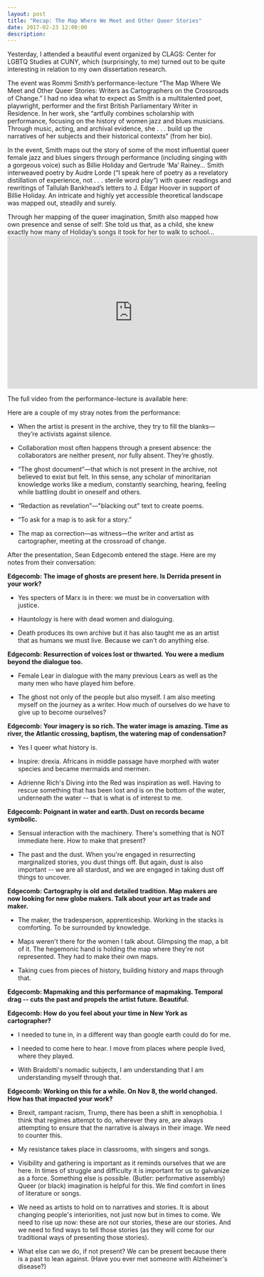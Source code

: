 ```yaml
---
layout: post
title: "Recap: The Map Where We Meet and Other Queer Stories"
date: 2017-02-23 12:00:00
description: 
---
```


<p>Yesterday, I attended a beautiful event organized by CLAGS: Center for LGBTQ Studies at CUNY, which (surprisingly, to me) turned out to be quite interesting in relation to my own dissertation research.</p>
<p>The event was Rommi Smith’s performance-lecture “The Map Where We Meet and Other Queer Stories: Writers as Cartographers on the Crossroads of Change.” I had no idea what to expect as Smith is a multitalented poet, playwright, performer and the first British Parliamentary Writer in Residence. In her work, she “artfully combines scholarship with performance, focusing on the history of women jazz and blues musicians. Through music, acting, and archival evidence, she . . . build up the narratives of her subjects and their historical contexts” (from her bio).</p>
<p>In the event, Smith maps out the story of some of the most influential queer female jazz and blues singers through performance (including singing with a gorgeous voice) such as Billie Holiday and Gertrude ‘Ma’ Rainey… Smith interweaved poetry by Audre Lorde (“I speak here of poetry as a revelatory distillation of experience, not . . . sterile word play”) with queer readings and rewritings of Tallulah Bankhead’s letters to J. Edgar Hoover in support of Billie Holiday. An intricate and highly yet accessible theoretical landscape was mapped out, steadily and surely.</p>
<p>Through her mapping of the queer imagination, Smith also mapped how own presence and sense of self: She told us that, as a child, she knew exactly how many of Holiday’s songs it took for her to walk to school…<iframe allowfullscreen="allowfullscreen" frameborder="0" height="343" scrolling="no" src="http://videostreaming.gc.cuny.edu/videos/video/4755/embed/?access_token=shr00000047559778447671548694127051173375374" style="border: 0px; padding: 0px; margin: 0px;" width="562"></iframe></p>
<p>The full video from the performance-lecture is available here:</p>
<p>Here are a couple of my stray notes from the performance:</p>
<p></p><ul>
<p> </p><li>When the artist is present in the archive, they try to fill the blanks—they’re activists against silence.</li>
<p> </p><li>Collaboration most often happens through a present absence: the collaborators are neither present, nor fully absent. They’re ghostly.</li>
<p> </p><li>“The ghost document”—that which is not present in the archive, not believed to exist but felt. In this sense, any scholar of minoritarian knowledge works like a medium, constantly searching, hearing, feeling while battling doubt in oneself and others.</li>
<p> </p><li>“Redaction as revelation”—"blacking out” text to create poems.</li>
<p> </p><li>“To ask for a map is to ask for a story.”</li>
<p> </p><li>The map as correction—as witness—the writer and artist as cartographer, meeting at the crossroad of change.</li>
<p></p></ul>
<p>After the presentation, Sean Edgecomb entered the stage. Here are my notes from their conversation:</p>
<p><strong>Edgecomb: The image of ghosts are present here. Is Derrida present in your work?</strong></p>
<p></p><ul>
<p> </p><li>Yes specters of Marx is in there: we must be in conversation with justice.</li>
<p> </p><li>Hauntology is here with dead women and dialoguing.</li>
<p> </p><li>Death produces its own archive but it has also taught me as an artist that as humans we must live. Because we can't do anything else.</li>
<p></p></ul>
<p><strong>Edgecomb: Resurrection of voices lost or thwarted. You were a medium beyond the dialogue too.</strong></p>
<p></p><ul>
<p> </p><li>Female Lear in dialogue with the many previous Lears as well as the many men who have played him before.</li>
<p> </p><li>The ghost not only of the people but also myself. I am also meeting myself on the journey as a writer. How much of ourselves do we have to give up to become ourselves?</li>
<p></p></ul>
<p><strong>Edgecomb: Your imagery is so rich. The water image is amazing. Time as river, the Atlantic crossing, baptism, the watering map of condensation?</strong></p>
<p></p><ul>
<p> </p><li>Yes I queer what history is.</li>
<p> </p><li>Inspire: drexia. Africans in middle passage have morphed with water species and became mermaids and mermen.</li>
<p> </p><li>Adrienne Rich's Diving into the Red was inspiration as well. Having to rescue something that has been lost and is on the bottom of the water, underneath the water -- that is what is of interest to me.</li>
<p></p></ul>
<p><strong>Edgecomb: Poignant in water and earth. Dust on records became symbolic.</strong></p>
<p></p><ul>
<p> </p><li>Sensual interaction with the machinery. There's something that is NOT immediate here. How to make that present?</li>
<p> </p><li>The past and the dust. When you're engaged in resurrecting marginalized stories, you dust things off. But again, dust is also important -- we are all stardust, and we are engaged in taking dust off things to uncover.</li>
<p></p></ul>
<p><strong>Edgecomb: Cartography is old and detailed tradition. Map makers are now looking for new globe makers. Talk about your art as trade and maker.</strong></p>
<p></p><ul>
<p> </p><li>The maker, the tradesperson, apprenticeship. Working in the stacks is comforting. To be surrounded by knowledge.</li>
<p> </p><li>Maps weren't there for the women I talk about. Glimpsing the map, a bit of it. The hegemonic hand is holding the map where they're not represented. They had to make their own maps.</li>
<p> </p><li>Taking cues from pieces of history, building history and maps through that.</li>
<p></p></ul>
<p><strong>Edgecomb: Mapmaking and this performance of mapmaking. Temporal drag -- cuts the past and propels the artist future. Beautiful.</strong></p>
<p><strong>Edgecomb: How do you feel about your time in New York as cartographer?</strong></p>
<p></p><ul>
<p> </p><li>I needed to tune in, in a different way than google earth could do for me.</li>
<p> </p><li>I needed to come here to hear. I move from places where people lived, where they played.</li>
<p> </p><li>With Braidotti's nomadic subjects, I am understanding that I am understanding myself through that.</li>
<p></p></ul>
<p><strong>Edgecomb: Working on this for a while. On Nov 8, the world changed. How has that impacted your work?</strong></p>
<p></p><ul>
<p> </p><li>Brexit, rampant racism, Trump, there has been a shift in xenophobia. I think that regimes attempt to do, wherever they are, are always attempting to ensure that the narrative is always in their image. We need to counter this.</li>
<p> </p><li>My resistance takes place in classrooms, with singers and songs.</li>
<p> </p><li>Visibility and gathering is important as it reminds ourselves that we are here. In times of struggle and difficulty it is important for us to galvanize as a force. Something else is possible. (Butler: performative assembly) Queer (or black) imagination is helpful for this. We find comfort in lines of literature or songs.</li>
<p> </p><li>We need as artists to hold on to narratives and stories. It is about changing people's interiorities, not just now but in times to come. We need to rise up now: these are not our stories, these are our stories. And we need to find ways to tell those stories (as they will come for our traditional ways of presenting those stories).</li>
<p> </p><li>What else can we do, if not present? We can be present because there is a past to lean against. (Have you ever met someone with Alzheimer's disease?)</li>
<p></p></ul>